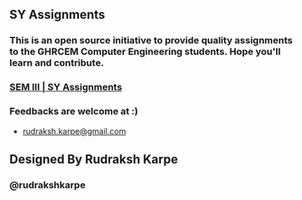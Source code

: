 
## SY Assignments

### This is an open source initiative to provide quality assignments to the GHRCEM Computer Engineering students. Hope you'll learn and contribute.

### [SEM III | SY Assignments](https://drive.google.com/drive/folders/1tTN_Z4A2KcQ2x9RtvSEtvPegCmdHHMF2?usp=sharing)



### Feedbacks are welcome at :)
- rudraksh.karpe@gmail.com

## Designed By Rudraksh Karpe 
### @rudrakshkarpe
